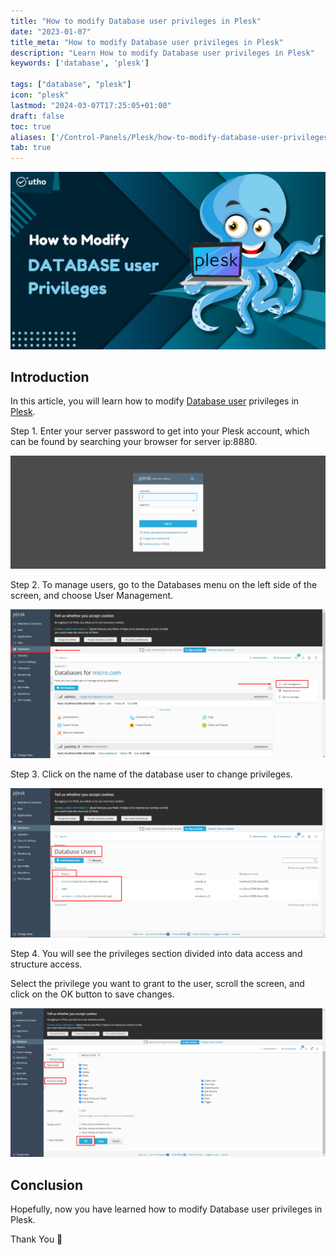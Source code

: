 ```yaml
---
title: "How to modify Database user privileges in Plesk"
date: "2023-01-07"
title_meta: "How to modify Database user privileges in Plesk"
description: "Learn How to modify Database user privileges in Plesk"
keywords: ['database', 'plesk']

tags: ["database", "plesk"]
icon: "plesk"
lastmod: "2024-03-07T17:25:05+01:00"
draft: false
toc: true
aliases: ['/Control-Panels/Plesk/how-to-modify-database-user-privileges-in-plesk/']
tab: true
---
```


![How to modify Database user privileges in Plesk](images/How-to-modify-Database-user-privileges-in-Plesk_utho.jpg)

## Introduction

In this article, you will learn how to modify [Database user](https://utho.com/docs/tutorial/how-to-manage-user-roles-in-plesk/) privileges in [Plesk](https://en.wikipedia.org/wiki/Plesk).

Step 1. Enter your server password to get into your Plesk account, which can be found by searching your browser for server ip:8880.

![command output](images/image-679-1024x367.png)

Step 2. To manage users, go to the Databases menu on the left side of the screen, and choose User Management.

![modify Database user privileges in Plesk](images/image-742-1024x484.png)

Step 3. Click on the name of the database user to change privileges.

![modify Database user privileges in Plesk](images/image-743-1024x485.png)

Step 4. You will see the privileges section divided into data access and structure access.

Select the privilege you want to grant to the user, scroll the screen, and click on the OK button to save changes.

![Command output](images/image-744-1024x484.png)

## Conclusion

Hopefully, now you have learned how to modify Database user privileges in Plesk.

Thank You 🙂
